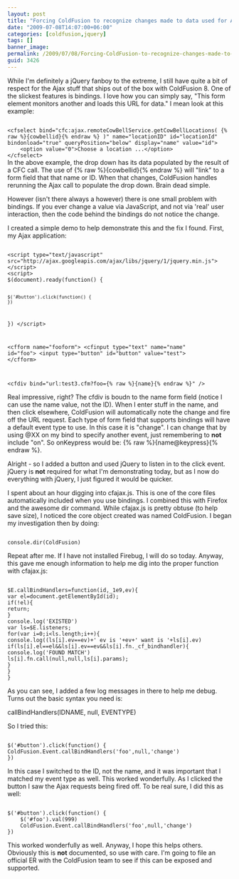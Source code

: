 ```yaml
---
layout: post
title: "Forcing ColdFusion to recognize changes made to data used for Ajax bindings"
date: "2009-07-08T14:07:00+06:00"
categories: [coldfusion,jquery]
tags: []
banner_image: 
permalink: /2009/07/08/Forcing-ColdFusion-to-recognize-changes-made-to-data-used-for-Ajax-bindings
guid: 3426
---
```


While I'm definitely a jQuery fanboy to the extreme, I still have quite a bit of respect for the Ajax stuff that ships out of the box with ColdFusion 8. One of the slickest features is bindings. I love how you can simply say, "This form element monitors another and loads this URL for data." I mean look at this example:

<code>
&lt;cfselect bind="cfc:ajax.remoteCowBellService.getCowBellLocations( {% raw %}{cowbellid}{% endraw %} )" name="locationID" id="locationId" bindonload="true" queryPosition="below" display="name" value="id"&gt;
	&lt;option value="0"&gt;Choose a location ...&lt;/option&gt;
&lt;/cfselect&gt;
</code>
<!--more-->
In the above example, the drop down has its data populated by the result of a CFC call. The use of {% raw %}{cowbellid}{% endraw %} will "link" to a form field that that name or ID. When that changes, ColdFusion handles rerunning the Ajax call to populate the drop down. Brain dead simple. 

However (isn't there always a however) there is one small problem with bindings. If you ever change a value via JavaScript, and not via 'real' user interaction, then the code behind the bindings do not notice the change. 

I created a simple demo to help demonstrate this and the fix I found. First, my Ajax application:

<code>
&lt;script type="text/javascript" src="http://ajax.googleapis.com/ajax/libs/jquery/1/jquery.min.js"&gt;&lt;/script&gt;
&lt;script&gt;
$(document).ready(function() {

	$('#button').click(function() {
	})

})
&lt;/script&gt;

&lt;cfform name="fooform"&gt;
&lt;cfinput type="text" name="name" id="foo"&gt;
&lt;input type="button" id="button" value="test"&gt;
&lt;/cfform&gt;

&lt;cfdiv bind="url:test3.cfm?foo={% raw %}{name}{% endraw %}" /&gt;
</code>

Real impressive, right? The cfdiv is boudn to the name form field (notice I can use the name value, not the ID). When I enter stuff in the name, and then click elsewhere, ColdFusion will automatically note the change and fire off the URL request. Each type of form field that supports bindings will have a default event type to use. In this case it is "change". I can change that by using @XX on my bind to specify another event, just remembering to <b>not</b> include "on". So onKeypress would be: {% raw %}{name@keypress}{% endraw %}.

Alright - so I added a button and used jQuery to listen in to the click event. jQuery is <b>not</b> required for what I'm demonstrating today, but as I now do everything with jQuery, I just figured it would be quicker. 

I spent about an hour digging into cfajax.js. This is one of the core files automatically included when you use bindings. I combined this with Firefox and the awesome dir command. While cfajax.js is pretty obtuse (to help save size), I noticed the core object created was named ColdFusion. I began my investigation then by doing:

<code>
console.dir(ColdFusion)
</code>

Repeat after me. If I have not installed Firebug, I will do so today. Anyway, this gave me enough information to help me dig into the proper function with cfajax.js:

<code>
$E.callBindHandlers=function(id,_1e9,ev){
var el=document.getElementById(id);
if(!el){
return;
}
console.log('EXISTED')
var ls=$E.listeners;
for(var i=0;i&lt;ls.length;i++){
console.log((ls[i].ev==ev)+' ev is '+ev+' want is '+ls[i].ev)
if(ls[i].el==el&&ls[i].ev==ev&&ls[i].fn._cf_bindhandler){
console.log('FOUND MATCH')
ls[i].fn.call(null,null,ls[i].params);
}
}
}
</code>

As you can see, I added a few log messages in there to help me debug. Turns out the basic syntax you need is:

callBindHandlers(IDNAME, null, EVENTYPE)

So I tried this:

<code>
$('#button').click(function() {
ColdFusion.Event.callBindHandlers('foo',null,'change')
})
</code>

In this case I switched to the ID, not the name, and it was important that I matched my event type as well. This worked wonderfully. As I clicked the button I saw the Ajax requests being fired off. To be real sure, I did this as well:

<code>
$('#button').click(function() {
	$('#foo').val(999)
	ColdFusion.Event.callBindHandlers('foo',null,'change')
})
</code>

This worked wonderfully as well. Anyway, I hope this helps others. Obviously this is <b>not</b> documented, so use with care. I'm going to file an official ER with the ColdFusion team to see if this can be exposed and supported.